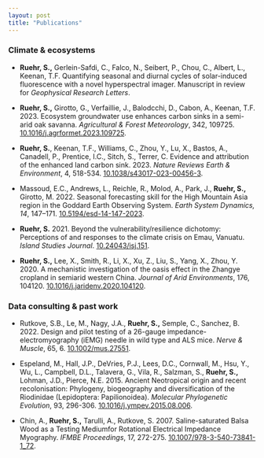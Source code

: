 ```yaml
---
layout: post
title: "Publications"
---
```


### Climate & ecosystems ###

- **Ruehr, S.,** Gerlein-Safdi, C., Falco, N., Seibert, P., Chou, C., Albert, L., Keenan, T.F. Quantifying seasonal and diurnal cycles of solar-induced fluorescence with a novel hyperspectral imager. Manuscript in review for _Geophysical Research Letters_.

- **Ruehr, S.,** Girotto, G., Verfaillie, J., Balodcchi, D., Cabon, A., Keenan, T.F. 2023. Ecosystem groundwater use enhances carbon sinks in a semi-arid oak savanna. _Agricultural & Forest Meteorology_, 342, 109725. [10.1016/j.agrformet.2023.109725](https://doi.org/10.1016/j.agrformet.2023.109725).

- **Ruehr, S.**, Keenan, T.F., Williams, C., Zhou, Y., Lu, X., Bastos, A., Canadell, P., Prentice, I.C., Sitch, S., Terrer, C. Evidence and attribution of the enhanced land carbon sink. 2023. _Nature Reviews Earth & Environment_, 4, 518-534. [10.1038/s43017-023-00456-3](https://www.nature.com/articles/s43017-023-00456-3).

- Massoud, E.C., Andrews, L., Reichle, R., Molod, A., Park, J., **Ruehr, S.,** Girotto, M. 2022. Seasonal forecasting skill for the High Mountain Asia region in the Goddard Earth Observing System. _Earth System Dynamics, 14_, 147–171. [10.5194/esd-14-147-2023](https://doi.org/10.5194/esd-14-147-2023).

- **Ruehr, S.** 2021. Beyond the vulnerability/resilience dichotomy: Perceptions of and responses to the climate crisis on Emau, Vanuatu. _Island Studies Journal_. [10.24043/isj.151](https://doi.org/10.24043/isj.151).
   
- **Ruehr, S.,** Lee, X., Smith, R., Li, X., Xu, Z., Liu, S., Yang, X., Zhou, Y. 2020. A mechanistic investigation of the oasis effect in the Zhangye cropland in semiarid western China. _Journal of Arid Environments_, 176, 104120. [10.1016/j.jaridenv.2020.104120](https://doi.org/10.1016/j.jaridenv.2020.104120).

### Data consulting & past work ###
- Rutkove, S.B., Le, M., Nagy, J.A., **Ruehr, S.,** Semple, C., Sanchez, B. 2022. Design and pilot testing of a 26-gauge impedance-electromyography (iEMG) needle in wild type and ALS mice. _Nerve & Muscle_, 65, 6. [10.1002/mus.27551](10.1002/mus.27551).

- Espeland, M., Hall, J.P., DeVries, P.J., Lees, D.C., Cornwall, M., Hsu, Y., Wu, L., Campbell, D.L., Talavera, G., Vila, R., Salzman, S., **Ruehr, S.,** Lohman, J.D., Pierce, N.E. 2015. Ancient Neotropical origin and recent recolonisation: Phylogeny, biogeography and diversification of the Riodinidae (Lepidoptera: Papilionoidea). _Molecular Phylogenetic Evolution_, 93, 296-306. [10.1016/j.ympev.2015.08.006](https://doi.org/10.1016/j.ympev.2015.08.006).

- Chin, A., **Ruehr, S.,** Tarulli, A., Rutkove, S. 2007. Saline-saturated Balsa Wood as a Testing Mediumfor Rotational Electrical Impedance Myography. _IFMBE Proceedings_, 17, 272-275. [10.1007/978-3-540-73841-1_72](https://link.springer.com/chapter/10.1007/978-3-540-73841-1_72).
